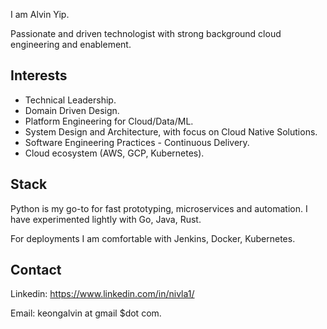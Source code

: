 I am Alvin Yip. 

Passionate and driven technologist with strong background cloud engineering and enablement. 


## Interests

- Technical Leadership.
- Domain Driven Design.
- Platform Engineering for Cloud/Data/ML.
- System Design and Architecture, with focus on Cloud Native Solutions.
- Software Engineering Practices - Continuous Delivery.
- Cloud ecosystem (AWS, GCP, Kubernetes).

## Stack

Python is my go-to for fast prototyping, microservices and automation. I have experimented lightly with Go, Java, Rust.

For deployments I am comfortable with Jenkins, Docker, Kubernetes.

## Contact

Linkedin: <https://www.linkedin.com/in/nivla1/>

Email: keongalvin at gmail $dot com.